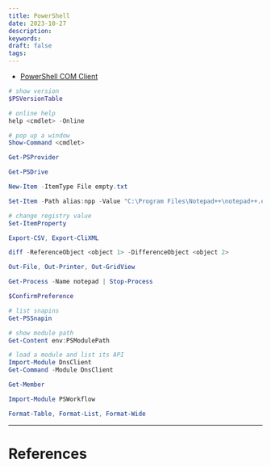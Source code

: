 ```yaml
---
title: PowerShell
date: 2023-10-27
description: 
keywords: 
draft: false
tags:
---
```

- [PowerShell COM Client](/notes/computer/computer-languages/powershell/powershell-com-client)

```powershell
# show version
$PSVersionTable

# online help
help <cmdlet> -Online

# pop up a window
Show-Command <cmdlet>

Get-PSProvider

Get-PSDrive

New-Item -ItemType File empty.txt

Set-Item -Path alias:npp -Value "C:\Program Files\Notepad++\notepad++.exe"

# change registry value
Set-ItemProperty

Export-CSV, Export-CliXML

diff -ReferenceObject <object 1> -DifferenceObject <object 2>

Out-File, Out-Printer, Out-GridView

Get-Process -Name notepad | Stop-Process

$ConfirmPreference

# list snapins
Get-PSSnapin

# show module path
Get-Content env:PSModulePath

# load a module and list its API
Import-Module DnsClient
Get-Command -Module DnsClient

Get-Member

Import-Module PSWorkflow

Format-Table, Format-List, Format-Wide
```


---
# References
